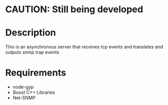 # CAUTION: Still being developed

# Description
This is an asynchronous server that receives tcp events and translates and
outputs snmp trap events

# Requirements
  - node-gyp
  - Boost C++ Libraries
  - Net-SNMP
